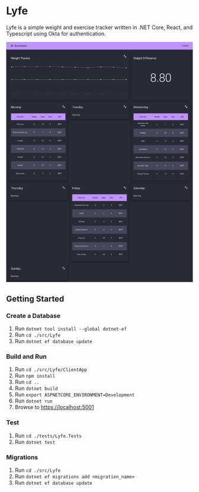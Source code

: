 # Lyfe

Lyfe is a simple weight and exercise tracker written in .NET Core, React, and Typescript using Okta for authentication.

![alt text](extras/screenshot.png "Lyfe")

## Getting Started

### Create a Database

1. Run `dotnet tool install --global dotnet-ef`
2. Run `cd ./src/Lyfe`
3. Run `dotnet ef database update`

### Build and Run

1. Run `cd ./src/Lyfe/ClientApp`
2. Run `npm install`
3. Run `cd ..`
4. Run `dotnet build`
5. Run `export ASPNETCORE_ENVIRONMENT=Development`
6. Run `dotnet run`
7. Browse to [https://localhost:5001](https://localhost:5001)

### Test

1. Run `cd ./tests/Lyfe.Tests`
2. Run `dotnet test`

### Migrations

1. Run `cd ./src/Lyfe`
2. Run `dotnet ef migrations add <migration_name>`
3. Run `dotnet ef database update`
